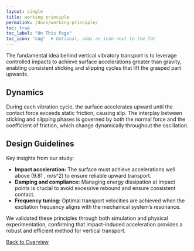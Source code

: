```yaml
---
layout: single
title: working principle
permalink: /docs/working-principle/
toc: true
toc_label: "On This Page"
toc_icon: "cog"  # Optional, adds an icon next to the ToC
---
```


The fundamental idea behind vertical vibratory transport is to leverage controlled impacts to achieve surface accelerations greater than gravity, enabling consistent sticking and slipping cycles that lift the grasped part upwards.

## Dynamics
During each vibration cycle, the surface accelerates upward until the contact force exceeds static friction, causing slip. The interplay between sticking and slipping phases is governed by both the normal force and the coefficient of friction, which change dynamically throughout the oscillation.

## Design Guidelines
Key insights from our study:
- **Impact acceleration:** The surface must achieve accelerations well above \(9.81 \, m/s^2\) to ensure reliable upward transport.
- **Damping and compliance:** Managing energy dissipation at impact points is crucial to avoid excessive rebound and ensure consistent contact.
- **Frequency tuning:** Optimal transport velocities are achieved when the excitation frequency aligns with the mechanical system’s resonance.

We validated these principles through both simulation and physical experimentation, confirming that impact-induced acceleration provides a robust and efficient method for vertical transport.

[Back to Overview](index.md)
